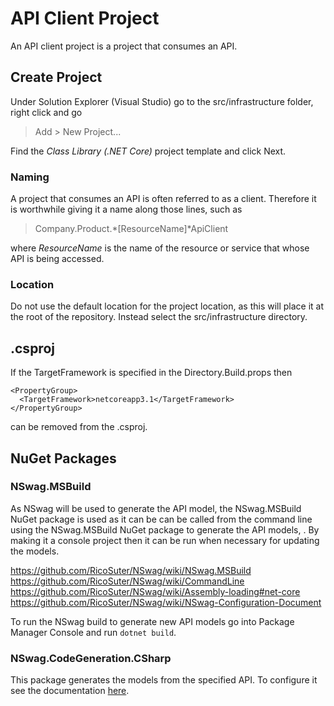 # API Client Project
An API client project is a project that consumes an API.

## Create Project
Under Solution Explorer (Visual Studio) go to the src/infrastructure folder, right click and go  

> Add > New Project...

Find the *Class Library (.NET Core)* project template and click Next.

### Naming
A project that consumes an API is often referred to as a client. Therefore it is worthwhile giving it a name along those lines, such as

> Company.Product.*[ResourceName]*ApiClient

where *ResourceName* is the name of the resource or service that whose API is being accessed.

### Location
Do not use the default location for the project location, as this will place it at the root of the repository.
Instead select the src/infrastructure directory.

## .csproj
If the TargetFramework is specified in the Directory.Build.props then
```
<PropertyGroup>
  <TargetFramework>netcoreapp3.1</TargetFramework>
</PropertyGroup>
```
can be removed from the .csproj.

## NuGet Packages

### NSwag.MSBuild
As NSwag will be used to generate the API model, the NSwag.MSBuild NuGet package is used as it can be 
can be called from the command line using the NSwag.MSBuild NuGet package to generate the API models, .
By making it a console project then it can be run when necessary for updating the models.

https://github.com/RicoSuter/NSwag/wiki/NSwag.MSBuild
https://github.com/RicoSuter/NSwag/wiki/CommandLine
https://github.com/RicoSuter/NSwag/wiki/Assembly-loading#net-core
https://github.com/RicoSuter/NSwag/wiki/NSwag-Configuration-Document

To run the NSwag build to generate new API models go into Package Manager Console and run `dotnet build`.


### NSwag.CodeGeneration.CSharp
This package generates the models from the specified API. To configure it see the documentation [here](https://github.com/RicoSuter/NSwag/wiki/CSharpClientGenerator).


